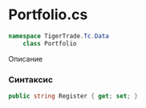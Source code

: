 
# Portfolio.cs
```csharp
namespace TigerTrade.Tc.Data  
    class Portfolio
```

Описание

### Синтаксис
```csharp
public string Register { get; set; }
```
